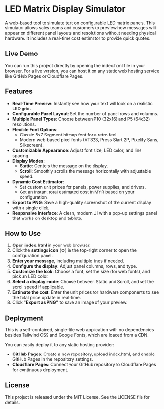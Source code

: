 # **LED Matrix Display Simulator**

A web-based tool to simulate text on configurable LED matrix panels. This simulator allows sales teams and customers to preview how messages will appear on different panel layouts and resolutions without needing physical hardware. It includes a real-time cost estimator to provide quick quotes.

## **Live Demo**

You can run this project directly by opening the index.html file in your browser. For a live version, you can host it on any static web hosting service like GitHub Pages or Cloudflare Pages.

## **Features**

* **Real-Time Preview**: Instantly see how your text will look on a realistic LED grid.  
* **Configurable Panel Layout**: Set the number of panel rows and columns.  
* **Multiple Panel Types**: Choose between P10 (32x16) and P5 (64x32) resolutions.  
* **Flexible Font Options**:  
  * Classic 5x7 Segment bitmap font for a retro feel.  
  * Modern web-based pixel fonts (VT323, Press Start 2P, Pixelify Sans, Silkscreen).  
* **Customizable Appearance**: Adjust font size, LED color, and line spacing.  
* **Display Modes**:  
  * **Static**: Centers the message on the display.  
  * **Scroll**: Smoothly scrolls the message horizontally with adjustable speed.  
* **Dynamic Cost Estimator**:  
  * Set custom unit prices for panels, power supplies, and drivers.  
  * Get an instant total estimated cost in MYR based on your configuration.  
* **Export to PNG**: Save a high-quality screenshot of the current display with a single click.  
* **Responsive Interface**: A clean, modern UI with a pop-up settings panel that works on desktop and tablets.

## **How to Use**

1. **Open index.html** in your web browser.  
2. Click the **settings icon** (⚙️) in the top-right corner to open the configuration panel.  
3. **Enter your message**, including multiple lines if needed.  
4. **Configure the display**: Adjust panel columns, rows, and type.  
5. **Customize the look**: Choose a font, set the size (for web fonts), and pick an LED color.  
6. **Select a display mode**: Choose between Static and Scroll, and set the scroll speed if applicable.  
7. **Estimate the cost**: Enter the unit prices for hardware components to see the total price update in real-time.  
8. Click **"Export as PNG"** to save an image of your preview.

## **Deployment**

This is a self-contained, single-file web application with no dependencies besides Tailwind CSS and Google Fonts, which are loaded from a CDN.

You can easily deploy it to any static hosting provider:

* **GitHub Pages**: Create a new repository, upload index.html, and enable GitHub Pages in the repository settings.  
* **Cloudflare Pages**: Connect your GitHub repository to Cloudflare Pages for continuous deployment.

## **License**

This project is released under the MIT License. See the LICENSE file for details.
